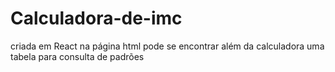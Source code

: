 # Calculadora-de-imc

criada em React 
na página html pode se encontrar além da calculadora uma tabela para consulta de padrões  
